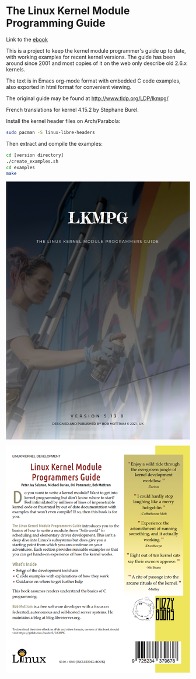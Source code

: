 # The Linux Kernel Module Programming Guide

Link to the [ebook](lkmpg.epub)

This is a project to keep the kernel module programmer's guide up to date, with working examples for recent kernel versions. The guide has been around since 2001 and most copies of it on the web only describe old 2.6.x kernels.

The text is in Emacs org-mode format with embedded C code examples, also exported in html format for convenient viewing.

The original guide may be found at http://www.tldp.org/LDP/lkmpg/

French translations for kernel 4.15.2 by Stéphane Burel.

Install the kernel header files on Arch/Parabola:

``` bash
sudo pacman -S linux-libre-headers
```

Then extract and compile the examples:

``` bash
cd [version directory]
./create_examples.sh
cd examples
make
```

![Book cover](cover.png)

![Book back](back.png)
